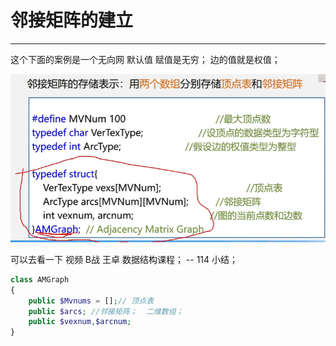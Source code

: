 # 邻接矩阵的建立

----



这个下面的案例是一个无向网 默认值 赋值是无穷； 边的值就是权值；

![image-20221204180056975](邻接矩阵的建立.assets/image-20221204180056975.png)





可以去看一下 视频 B战  王卓  数据结构课程；  --  114 小结；



`````php
class AMGraph
{
	public $Mvnums = [];// 顶点表
    public $arcs; //邻接矩阵；  二维数组；
    public $vexnum,$arcnum;
}
`````







